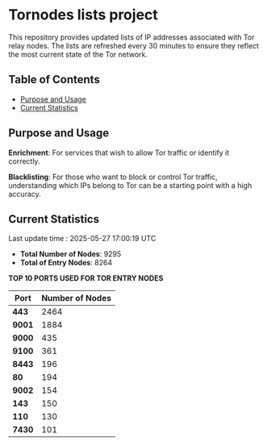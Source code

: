 # Tornodes lists project

This repository provides updated lists of IP addresses associated with Tor relay nodes. The lists are refreshed every 30 minutes to ensure they reflect the most current state of the Tor network.

## Table of Contents

- [Purpose and Usage](#purpose-and-usage)
- [Current Statistics](#current-statistics)


## Purpose and Usage

**Enrichment**: For services that wish to allow Tor traffic or identify it correctly.

**Blacklisting**: For those who want to block or control Tor traffic, understanding which IPs belong to Tor can be a starting point with a high accuracy.

## Current Statistics

Last update time : 2025-05-27 17:00:19 UTC

- **Total Number of Nodes**: 9295
- **Total of Entry Nodes**: 8264

**TOP 10 PORTS USED FOR TOR ENTRY NODES**

| **Port** | **Number of Nodes** |
|------|-----------------|
| **443**   | 2464  |
| **9001**   | 1884  |
| **9000**   | 435  |
| **9100**   | 361  |
| **8443**   | 196  |
| **80**   | 194  |
| **9002**   | 154  |
| **143**   | 150  |
| **110**   | 130  |
| **7430**   | 101  |

